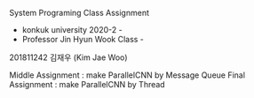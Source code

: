 System Programing Class Assignment
- konkuk university 2020-2      -
- Professor Jin Hyun Wook Class -

201811242 김재우 (Kim Jae Woo)

Middle Assignment : make ParallelCNN by Message Queue
Final Assignment : make ParallelCNN by Thread

